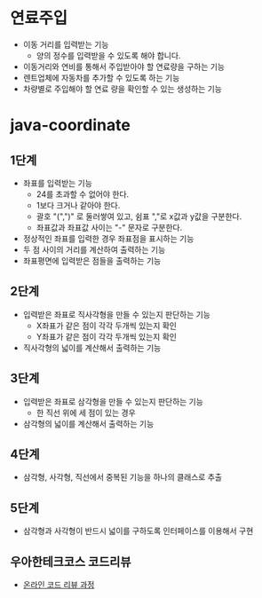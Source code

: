 # 연료주입
   * 이동 거리를 입력받는 기능
     - 양의 정수를 입력받을 수 있도록 해야 합니다.
   * 이동거리와 연비를 통해서 주입받아야 할 연료량을 구하는 기능
   * 렌트업체에 자동차를 추가할 수 있도록 하는 기능
   * 차량별로 주입해야 할 연료 량을 확인할 수 있는 생성하는 기능

# java-coordinate
## 1단계
   * 좌표를 입력받는 기능
     - 24를 초과할 수 없어야 한다.
     - 1보다 크거나 같아야 한다.
     - 괄호 "(",")" 로 둘러쌓여 있고, 쉼표 ","로 x값과 y값을 구분한다.
     - 좌표값과 좌표값 사이는 "-" 문자로 구분한다.
   * 정상적인 좌표를 입력한 경우 좌표점을 표시하는 기능
   * 두 점 사이의 거리를 계산하여 출력하는 기능
   * 좌표평면에 입력받은 점들을 출력하는 기능
## 2단계
   * 입력받은 좌표로 직사각형을 만들 수 있는지 판단하는 기능
     - X좌표가 같은 점이 각각 두개씩 있는지 확인
     - Y좌표가 같은 점이 각각 두개씩 있는지 확인
   * 직사각형의 넓이를 계산해서 출력하는 기능
## 3단계
   * 입력받은 좌표로 삼각형을 만들 수 있는지 판단하는 기능
     - 한 직선 위에 세 점이 있는 경우
   * 삼각형의 넓이를 계산해서 출력하는 기능
## 4단계
   * 삼각형, 사각형, 직선에서 중복된 기능을 하나의 클래스로 추출
## 5단계
   * 삼각형과 사각형이 반드시 넓이를 구하도록 인터페이스를 이용해서 구현

## 우아한테크코스 코드리뷰
* [온라인 코드 리뷰 과정](https://github.com/woowacourse/woowacourse-docs/blob/master/maincourse/README.md)
